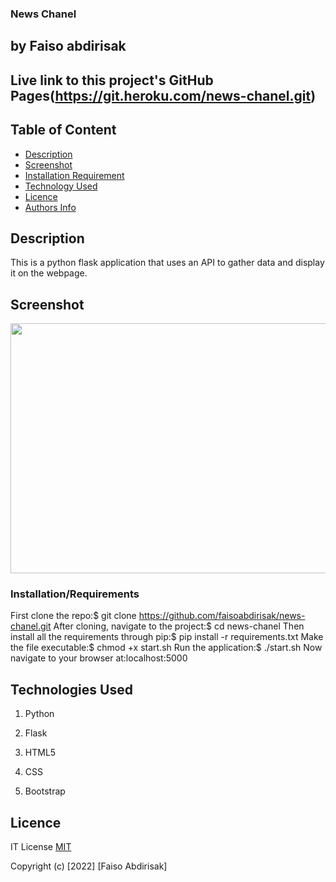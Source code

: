 ### News Chanel

## by Faiso abdirisak

## Live link to this project's GitHub Pages(https://git.heroku.com/news-chanel.git)

## Table of Content

+ [Description](#description)
+ [Screenshot](#Screenshot)
+ [Installation Requirement](#Installation/Requirements)
+ [Technology Used](#Technologies-Used)
+ [Licence](#Licence)
+ [Authors Info](#contacts)

## Description
This is a python flask application that uses an API to gather data and display it on the webpage.

## Screenshot
<img src= "" width="800px" height="400px">

### Installation/Requirements

First clone the repo:$ git clone https://github.com/faisoabdirisak/news-chanel.git
After cloning, navigate to the project:$ cd news-chanel
Then install all the requirements through pip:$ pip install -r requirements.txt
Make the file executable:$ chmod +x start.sh
Run the application:$ ./start.sh
Now navigate to your browser at:localhost:5000


## Technologies Used
1. Python

2. Flask

3. HTML5

4. CSS

5. Bootstrap

## Licence
IT License    [MIT](https://choosealicense.com/licenses/mit/)

Copyright (c) [2022] [Faiso Abdirisak]